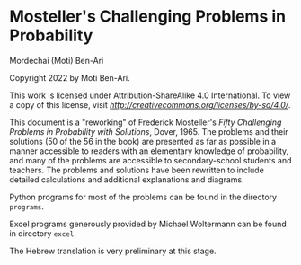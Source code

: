 # Mosteller's Challenging Problems in Probability

Mordechai (Moti) Ben-Ari

Copyright 2022 by Moti Ben-Ari.

This work is licensed under Attribution-ShareAlike 4.0 International. To view a copy of this license, visit _http://creativecommons.org/licenses/by-sa/4.0/_.

This document is a "reworking" of Frederick Mosteller's *Fifty Challenging Problems in Probability with Solutions*, Dover, 1965. The problems and their solutions (50 of the 56 in the book) are presented as far as possible in a manner accessible to readers with an elementary knowledge of probability, and many of the problems are accessible to secondary-school students and teachers. The problems and solutions have been rewritten to include detailed calculations and additional explanations and diagrams.

Python programs for most of the problems can be found in the directory `programs`.

Excel programs generously provided by Michael Woltermann can be found in directory `excel`.

The Hebrew translation is very preliminary at this stage.

